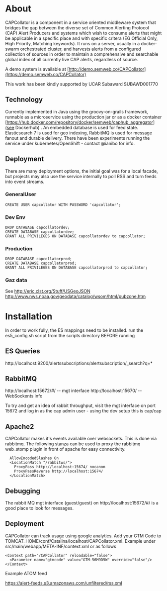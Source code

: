 # About

CAPCollator is a component in a service oriented middleware system that bridges the gap between the diverse set of Common Alerting 
Protocol (CAP) Alert Producers and systems which wish
to consume alerts that might be applicable in a specific place and with specific critera (EG Official Only, High Priority, Matching keywords). 
It runs on a server, usually in a docker-swarm orchestrated cluster, and harvests alerts from a configured collection of sources
in order to maintain a comprehensive and searchable global index of all currently live CAP alerts, regardless of source.

A demo system is available at [http://demo.semweb.co/CAPCollator](https://demo.semweb.co/CAPCollator)

This work has been kindly supported by UCAR Subaward SUBAWD001770



## Technology

Currently implemented in Java using the groovy-on-grails framework, runnable as a microservice using the
production jar or as a docker container [https://hub.docker.com/repository/docker/semweb/caphub_aggregator](see Dockerhub) . An embedded database is used for feed state. Elasticsearch 7 is used for geo indexing, RabbitMQ is used for
message fanout and durable delivery. There have been experiments running the service under kubernetes/OpenShift - contact @ianibo for info.

## Deployment

There are many deployment options, the initial goal was for a local facade, but projects may also use the
service internally to poll RSS and turn feeds into event streams.


### GeneralUser

    CREATE USER capcollator WITH PASSWORD 'capcollator';

### Dev Env

    DROP DATABASE capcollatordev;
    CREATE DATABASE capcollatordev;
    GRANT ALL PRIVILEGES ON DATABASE capcollatordev to capcollator;

### Production

    DROP DATABASE capcollatorprod;
    CREATE DATABASE capcollatorprod;
    GRANT ALL PRIVILEGES ON DATABASE capcollatorprod to capcollator;



### Gaz data

See http://eric.clst.org/Stuff/USGeoJSON
http://www.nws.noaa.gov/geodata/catalog/wsom/html/pubzone.htm



# Installation

In order to work fully, the ES mappings need to be installed. run the es5_config.sh script from the scripts directory BEFORE running


## ES Queries

http://localhost:9200/alertssubscriptions/alertsubscription/_search?q=*

## RabbitMQ

http://localhost:15672/#/ -- mgt interface
http://localhost:15670/ -- WebSockents info

To try and get an idea of rabbit throughput, visit the mgt interface on port 15672 and log in as the cap admin user - using the dev setup this is cap/cap


## Apache2

CAPCollator makes it's events available over websockets. This is done via rabbitmq. The following stanza can be
used to proxy the rabbitmq web_stomp plugin in front of apache for easy connectivity.

      AllowEncodedSlashes On
      <LocationMatch "/rabbitws/">
        ProxyPass http://localhost:15674/ nocanon
        ProxyPassReverse http://localhost:15674/
      </LocationMatch>

## Debugging

The rabbit MQ mgt interface (guest/guest) on http://localhost:15672/#/ is a good place to look for messages.

## Deployment

CAPCollator can track usage using google analytics. Add your GTM Code to TOMCAT_HOME/conf/Catalina/localhost/CAPCollator.xml. Example under src/main/webapp/META-INF/context.xml or as follows

    <Context path="/CAPCollator" reloadable="false">
      <Parameter name="gtmcode" value="GTM-56M9D5W" override="false"/>
    </Context>



Example ATOM feed

https://alert-feeds.s3.amazonaws.com/unfiltered/rss.xml

